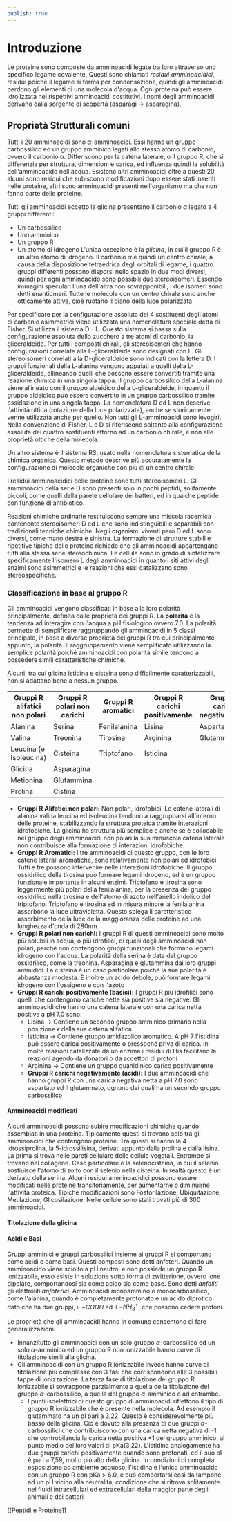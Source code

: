 ```yaml
---
publish: true
---
```

# Introduzione
Le proteine sono composte da amminoacidi legate tra loro attraverso uno specifico legame covalente. Questi sono chiamati *residui amminoacidici*, residui poichè il legame si forma per condensazione, quindi gli amminoacidi perdono gli elementi di una molecola d'acqua. Ogni proteina può essere idrolizzata nei rispettivi amminoacidi costitutivi.
I nomi degli amminoacidi derivano dalla sorgente di scoperta (asparagi -> asparagina).

## Proprietà Strutturali comuni
Tutti i 20 amminoacidi sono $\alpha$-amminoacidi. Essi hanno un gruppo carbossilico ed un gruppo amminico legati allo stesso atomo di carbonio, ovvero il carbonio $\alpha$. Differiscono per la catena laterale, o il gruppo R, che si differenzia per struttura, dimensioni e carica, ed influenza quindi la solubilità dell'amminoacido nell'acqua.
Esistono altri amminoacidi oltre a questi 20, alcuni sono residui che subiscono modificazioni dopo essere stati inseriti nelle proteine, altri sono amminoacidi presenti nell'organismo ma che non fanno parte delle proteine.

Tutti gli amminoacidi eccetto la glicina presentano il carbonio $\alpha$ legato a 4 gruppi differenti:
- Un carbossilico
- Uno amminico
- Un gruppo R
- Un atomo di Idrogeno
L'unica eccezione è la *glicina*, in cui il gruppo R è un altro atomo di idrogeno.
Il carbonio $\alpha$ è quindi un centro chirale, a causa della disposizione tetraedrica degli orbitali di legame, i quattro gruppi differenti possono disporsi nello spazio in due modi diversi, quindi per ogni amminoacido sono possibili due stereoisomeri. Essendo immagini speculari l'una dell'altra non sovrapponibili, i due isomeri sono detti enantiomeri. Tutte le molecole con un centro chirale sono anche otticamente attive, cioè ruotano il piano della luce polarizzata.

Per specificare per la configurazione assoluta dei 4 sostituenti degli atomi di carbonio asimmetrici viene utilizzata una nomenclatura speciale detta di Fisher. Si utilizza il sistema D - L.
Questo sistema si bassa sulla configurazione assoluta dello zucchero a tre atomi di carbonio, la gliceraldeide.
Per tutti i composti chirali, gli stereoisomeri che hanno configurazioni correlate alla L-gliceraldeide sono designati con L. Gli stereoisomeri correlati alla D-gliceraldeide sono indicati con la lettera D. I gruppi funzionali della L-alanina vengono appaiati a quelli della L-gliceraldeide, allineando quelli che possono essere convertiti tramite una reazione chimica in una singola tappa. Il gruppo carbossilico della L-alanina viene allineato con il gruppo aldeidico della L-gliceraldeide, in quanto il gruppo aldeidico può essere convertito in un gruppo carbossilico tramite ossidazione in una singola tappa.
La nomenclatura D ed L non descrive l'attività ottica (rotazione della luce polarizzata), anche se storicamente venne utilizzata anche per quello.
Non tutti gli L-amminoacidi sono levogiri. Nella convenzione di Fisher, L e D si riferiscono soltanto alla configurazione assoluta dei quattro sostituenti attorno ad un carbonio chirale, e non alle proprietà ottiche della molecola.

Un altro sistema è il sistema RS, usato nella nomenclatura sistematica della chimica organica. Questo metodo descrive più accuratamente la configurazione di molecole organiche con più di un centro chirale.

I residui amminoacidici delle proteine sono tutti stereoisomeri L. Gli amminoacidi della serie D sono presenti solo in pochi peptidi, solitamente piccoli, come quelli della parete cellulare dei batteri, ed in qualche peptide con funzione di antibiotico.

Reazioni chimiche ordinarie restituiscono sempre una miscela racemica contenente stereoisomeri D ed L che sono indistinguibili e separabili con tradizionali tecniche chimiche. Negli organismi viventi però D ed L sono diversi, come mano destra e sinistra. La formazione di strutture stabili e ripetitive tipiche delle proteine richiede che gli amminoacidi appartengano tutti alla stessa serie stereochimica. Le cellule sono in grado di sintetizzare specificamente l'isomero L degli amminoacidi in quanto i siti attivi degli enzimi sono asimmetrici e le reazioni che essi catalizzano sono stereospecifiche.

### Classificazione in base al gruppo R
Gli amminoacidi vengono classificati in base alla loro polarità principalmente, definita dalle proprietà dei gruppi R.
La **polarità** è la tendenza ad interagire con l'acqua a pH fisiologico ovvero 7.0.
La polarità permette di semplificare raggruppando gli amminoacidi in 5 classi principale, in base a diverse proprietà dei gruppi R tra cui principalmente, appunto, la polarità.
Il raggruppamento viene semplificato utilizzando la semplice polarità poiché amminoacidi con polarità simile tendono a possedere simili caratteristiche chimiche.

Alcuni, tra cui glicina istidina e cisteina sono difficilmente caratterizzabili, non si adattano bene a nessun gruppo.



| Gruppi R alifatici non polari | Gruppi R polari non carichi | Gruppi R aromatici | Gruppi R carichi positivamente | Gruppi R carichi negativamente |
| ----------------------------- | --------------------------- | ------------------ | ------------------------------ | ------------------------------ |
| Alanina                       | Serina                      | Fenilalanina       | Lisina                         | Aspartato                      |
| Valina                        | Treonina                    | Tirosina           | Arginina                       | Glutammato                     |
| Leucina (e Isoleucina)        | Cisteina                    | Triptofano         | Istidina                       |                                |
| Glicina                       | Asparagina                  |                    |                                |                                |
| Metionina                     | Glutammina                  |                    |                                |                                |
| Prolina                       | Cistina                     |                    |                                |                                |

- **Gruppi R Alifatici non polari:** Non polari, idrofobici. Le catene laterali di alanina valina leucina ed isoleucina tendono a raggrupparsi all'interno delle proteine, stabilizzando la struttura proteica tramite interazioni idrofobiche. La glicina ha struttura più semplice e anche se è collocabile nel gruppo degli amminoacidi non polari la sua minuscola catena laterale non contribuisce alla formazione di interazioni idrofobiche.
- **Gruppi R Aromatici:** I tre amminoacidi di questo gruppo, con le loro catene laterali aromatiche, sono relativamente non polari ed idrofobici. Tutti e tre possono intervenire nelle interazioni idrofobiche. Il gruppo ossidrilico della tirosina può formare legami idrogeno, ed è un gruppo funzionale importante in alcuni enzimi. Triptofano e tirosina sono leggermente più polari della fenilalanina, per la presenza del gruppo ossidrilico nella tirosina e dell'atomo di azoto nell'anello indolico del triptofano. Triptofano e tirosina ed in misura minore la fenilalanina assorbono la luce ultravioletta. Questo spiega il caratteristico assorbimento della luce della maggioranza delle proteine ad una lunghezza d'onda di 280nm.
- **Gruppi R polari non carichi:** I gruppi R di questi amminoacidi sono molto più solubili in acqua, o più idrofilici, di quelli degli amminoacidi non polari, perché non contengono gruppi funzionali che formano legami idrogeno con l'acqua. La polarità della serina è data dal gruppo ossidrilico, come la treonina. Asparagina e glutammina dai loro gruppi ammidici. La cisteina è un caso particolare poiché la sua polarità è abbastanza modesta. È inoltre un acido debole, può formare legami idrogeno con l'ossigeno e con l'azoto
- **Gruppi R carichi positivamente (basici):** I gruppi R più idrofilici sono quelli che contengono cariche nette sia positive sia negative. Gli amminoacidi che hanno una catena laterale con una carica netta positiva a pH 7.0 sono:
	- Lisina -> Contiene un secondo gruppo amminico primario nella posizione $\epsilon$ della sua catena alifatica
	- Istidina -> Contiene gruppo amidazolico aromatico. A pH 7 l'istidina può essere carica positivamente o pressoché priva di carica. In molte reazioni catalizzate da un enzima i residui di His facilitano la reazioni agendo da donatori o da accettori di protoni
	- Arginina -> Contiene un gruppo guanidinico carico positivamente
	- **Gruppi R carichi negativamente (acidi):** I due amminoacidi che hanno gruppi R con una carica negativa netta a pH 7.0 sono aspartato ed il glutammato, ognuno dei quali ha un secondo gruppo carbossilico
#### Amminoacidi modificati
Alcuni amminoacidi possono subire modificazioni chimiche quando assemblati in una proteina.
Tipicamente questi si trovano solo tra gli amminoacidi che contengono proteine. Tra questi si hanno la 4-idrossiprolina, la 5-idrossilisina, derivati appunto dalla prolina e dalla lisina. La prima si trova nelle pareti cellulare delle cellule vegetali. Entrambe si trovano nel collagene.
Caso particolare è la selenocisteina, in cui il selenio sostiuisce l'atomo di zolfo con il selenio nella cisteina. In realtà questo è un derivato della serina.
Alcuni residui amminoacidici possono essere modificati nelle proteine transitoriamente, per aumentarne o diminuirne l'attività proteica.
Tipiche modificazioni sono Fosforilazione, Ubiquitazione, Metilazione, Glicosilazione.
Nelle cellule sono stati trovati più di 300 amminoacidi.


#### Titolazione della glicina


#### Acidi e Basi
Gruppi amminici e gruppi carbossilici insieme ai gruppi R si comportano come acidi e come basi. Questi composti sono detti anfoteri. Quando un amminoacido viene sciolto a pH neutro, e non possiede un gruppo R ionizzabile, esso esiste in soluzione sotto forma di zwitterione, ovvero ione dipolare, comportandosi sia come acido sia come base.
Sono detti *anfoliti* gli elettroliti *anfoterici*.
Amminoacidi monoammino e monocarbossilico, come l'alanina, quando è completamente protonato è un acido diprotico dato che ha due gruppi, il $-COOH$ ed il $-NH_3^+$, che possono cedere protoni.

Le proprietà che gli amminoacidi hanno in comune consentono di fare generalizzazioni.

- Innanzitutto gli amminoacidi con un solo gruppo $\alpha$-carbossilico ed un solo $\alpha$-amminico ed un gruppo R non ionizzabile hanno curve di titolazione simili alla glicina.
- Gli amminoacidi con un gruppo R ionizzabile invece hanno curve di titolazione più complesse con 3 fasi che corrispondono alle 3 possibili tappe di ionizzazione. La terza fase di titolazione del gruppo R ionizzabile si sovrappone parzialmente a quella della titolazione del gruppo $\alpha$-carbossilico, a quella del gruppo $\alpha$-amminico o ad entrambe.
	- I punti isoelettrici di questo gruppo di amminoacidi riflettono il tipo di gruppo R ionizzabile che è presente nella molecola. Ad esempio il glutammato ha un pI pari a 3,22. Questo è considerevolmente più basso della glicina. Ciò è dovuto alla presenza di due gruppi $\alpha$-carbossilici che contribuiscono con una carica netta negativa di -1 che controbilancia la carica netta positiva +1 del gruppo amminico, al punto medio dei loro valori di pKa(3,22). L'istidina analogamente ha due gruppi carichi positivamente quando sono protonati, ed il suo pI è pari a 7,59, molto più alto della glicina. In condizioni di completa esposizione ad ambiente acquoso, l'istidina è l'unico amminoacido con un gruppo R con pKa > 6.0, e puó comportarsi così da tampone ad un pH vicino alla neutralità, condizione che si ritrova solitamente nei fluidi intracellulari ed extracellulari della maggior parte degli animali e dei batteri


[[Peptidi e Proteine]]
